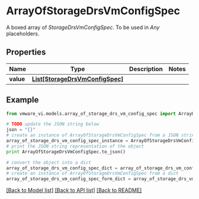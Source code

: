 # ArrayOfStorageDrsVmConfigSpec

A boxed array of *StorageDrsVmConfigSpec*. To be used in *Any* placeholders. 

## Properties
Name | Type | Description | Notes
------------ | ------------- | ------------- | -------------
**value** | [**List[StorageDrsVmConfigSpec]**](StorageDrsVmConfigSpec.md) |  | 

## Example

```python
from vmware_vi.models.array_of_storage_drs_vm_config_spec import ArrayOfStorageDrsVmConfigSpec

# TODO update the JSON string below
json = "{}"
# create an instance of ArrayOfStorageDrsVmConfigSpec from a JSON string
array_of_storage_drs_vm_config_spec_instance = ArrayOfStorageDrsVmConfigSpec.from_json(json)
# print the JSON string representation of the object
print ArrayOfStorageDrsVmConfigSpec.to_json()

# convert the object into a dict
array_of_storage_drs_vm_config_spec_dict = array_of_storage_drs_vm_config_spec_instance.to_dict()
# create an instance of ArrayOfStorageDrsVmConfigSpec from a dict
array_of_storage_drs_vm_config_spec_form_dict = array_of_storage_drs_vm_config_spec.from_dict(array_of_storage_drs_vm_config_spec_dict)
```
[[Back to Model list]](../README.md#documentation-for-models) [[Back to API list]](../README.md#documentation-for-api-endpoints) [[Back to README]](../README.md)


